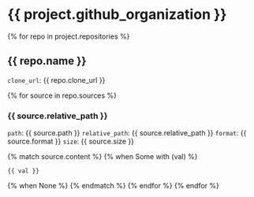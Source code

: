 
# {{ project.github_organization }}

{% for repo in project.repositories %}
## {{ repo.name }}
`clone_url`: {{ repo.clone_url }}

{% for source in repo.sources %}
### {{ source.relative_path }}
`path`: {{ source.path }}
`relative_path`: {{ source.relative_path }}
`format`: {{ source.format }}
`size`: {{ source.size }}   

{% match source.content %}
{% when Some with (val)  %}
``````
{{ val }}
``````
{% when None %}
{% endmatch %}
{% endfor %}
{% endfor %}
